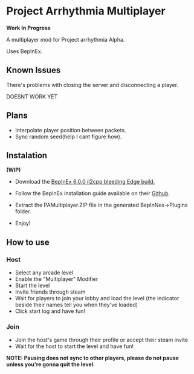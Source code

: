 # **Project Arrhythmia Multiplayer**

**Work In Progress**

A multiplayer mod for Project arrhythmia Alpha.

Uses BepInEx.

## **Known Issues**

There's problems with closing the server and disconnecting a player.

DOESNT WORK YET

## **Plans**

* Interpolate player position between packets. 
* Sync random seed(help I cant figure how).
  

## **Instalation**
**(WIP)**

* Download the [BepInEx 6.0.0 il2cpp bleeding Edge build.](https://builds.bepinex.dev/projects/bepinex_be)
* Follow the BepInEx installation guide available on their [Github](https://github.com/BepInEx/BepInEx).
* Extract the PAMultiplayer.ZIP file in the generated BepInNex->Plugins folder.

* Enjoy!

## **How to use**

### Host

* Select any arcade level
* Enable the "Multiplayer" Modifier
* Start the level
* Invite friends through steam
* Wait for players to join your lobby and load the level (the indicator beside their names tell you when they've loaded)
* Click start log and have fun!


### Join 

* Join the host's game through their profile or accept their steam invite
* Wait for the host to start the level and have fun!


**NOTE: Pausing does not sync to other players, please do not pause unless you're gonna quit the level.**
